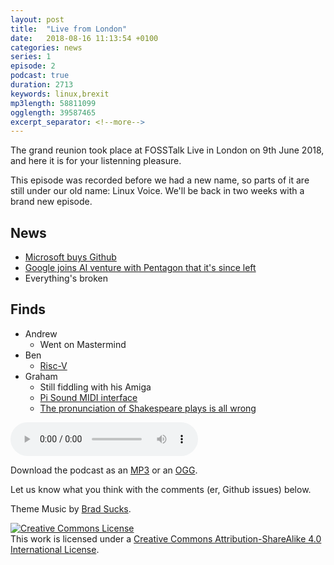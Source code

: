 ```yaml
---
layout: post
title:  "Live from London"
date:   2018-08-16 11:13:54 +0100
categories: news
series: 1
episode: 2
podcast: true
duration: 2713
keywords: linux,brexit
mp3length: 58811099
ogglength: 39587465
excerpt_separator: <!--more-->
---
```


The grand reunion took place at FOSSTalk Live in London on 9th June 2018, and here it is for your listenning pleasure. 
<!--more-->
This episode was recorded before we had a new name, so parts of it are still under our old name: Linux Voice. We'll be back in two weeks with a brand new episode.

## News
* [Microsoft buys Github](https://news.microsoft.com/2018/06/04/microsoft-to-acquire-github-for-7-5-billion/)
* [Google joins AI venture with Pentagon that it's since left](https://www.bbc.co.uk/news/business-44341490)
* Everything's broken

## Finds
* Andrew
  * Went on Mastermind
* Ben
  * [Risc-V](https://www.sifive.com/)
* Graham
  * Still fiddling with his Amiga
  * [Pi Sound MIDI interface](https://blokas.io/pisound/)
  * [The pronunciation of Shakespeare plays is all wrong](https://www.youtube.com/watch?v=gPlpphT7n9s)
  

<audio controls>
  <source src="http://bugreport.co.uk/assets/bugreport_s1e2.ogg" type="audio/ogg">
  <source src="http://bugreport.co.uk/assets/bugreport_s1e2.mp3" type="audio/mpeg">
</audio>

Download the podcast as an [MP3](http://bugreport.co.uk/assets/bugreport_s1e2.mp3) or an [OGG](http://bugreport.co.uk/assets/bugreport_s1e2.ogg).

Let us know what you think with the comments (er, Github issues) below.

Theme Music by [Brad Sucks](http://www.bradsucks.net/).

<a rel="license" href="http://creativecommons.org/licenses/by-sa/4.0/"><img alt="Creative Commons License" style="border-width:0" src="https://i.creativecommons.org/l/by-sa/4.0/88x31.png" /></a><br />This work is licensed under a <a rel="license"  href="http://creativecommons.org/licenses/by-sa/4.0/">Creative Commons Attribution-ShareAlike 4.0 International License</a>.
